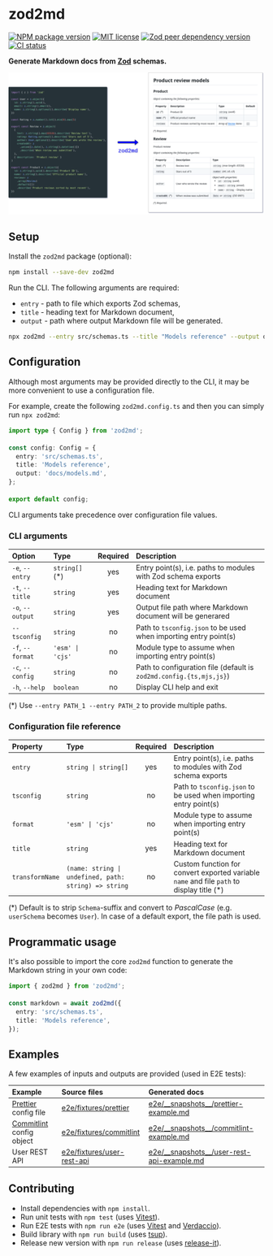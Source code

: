 # zod2md

[![NPM package version](https://img.shields.io/npm/v/zod2md)](https://www.npmjs.com/package/zod2md)
[![MIT license](https://img.shields.io/npm/l/zod2md)](https://opensource.org/license/mit/)
[![Zod peer dependency version](https://img.shields.io/npm/dependency-version/zod2md/peer/zod)](https://www.npmjs.com/package/zod)
[![CI status](https://img.shields.io/github/actions/workflow/status/matejchalk/zod2md/ci.yml)](https://github.com/matejchalk/zod2md/actions/workflows/ci.yml)

**Generate Markdown docs from [Zod](https://zod.dev/) schemas.**

![image](./images/zod2md.png)

## Setup

Install the `zod2md` package (optional):

```sh
npm install --save-dev zod2md
```

Run the CLI. The following arguments are required:

- `entry` - path to file which exports Zod schemas,
- `title` - heading text for Markdown document,
- `output` - path where output Markdown file will be generated.

```sh
npx zod2md --entry src/schemas.ts --title "Models reference" --output docs/models.md
```

## Configuration

Although most arguments may be provided directly to the CLI, it may be more convenient to use a configuration file.

For example, create the following `zod2md.config.ts` and then you can simply run `npx zod2md`:

```ts
import type { Config } from 'zod2md';

const config: Config = {
  entry: 'src/schemas.ts',
  title: 'Models reference',
  output: 'docs/models.md',
};

export default config;
```

CLI arguments take precedence over configuration file values.

### CLI arguments

| Option           | Type             | Required | Description                                                         |
| :--------------- | :--------------- | :------: | :------------------------------------------------------------------ |
| `-e`, `--entry`  | `string[]` (\*)  |   yes    | Entry point(s), i.e. paths to modules with Zod schema exports       |
| `-t`, `--title`  | `string`         |   yes    | Heading text for Markdown document                                  |
| `-o`, `--output` | `string`         |   yes    | Output file path where Markdown document will be generared          |
| `--tsconfig`     | `string`         |    no    | Path to `tsconfig.json` to be used when importing entry point(s)    |
| `-f`, `--format` | `'esm' \| 'cjs'` |    no    | Module type to assume when importing entry point(s)                 |
| `-c`, `--config` | `string`         |    no    | Path to configuration file (default is `zod2md.config.{ts,mjs,js}`) |
| `-h`, `--help`   | `boolean`        |    no    | Display CLI help and exit                                           |

(\*) Use `--entry PATH_1 --entry PATH_2` to provide multiple paths.

### Configuration file reference

| Property        | Type                                                  | Required | Description                                                                                |
| :-------------- | :---------------------------------------------------- | :------: | :----------------------------------------------------------------------------------------- |
| `entry`         | `string \| string[]`                                  |   yes    | Entry point(s), i.e. paths to modules with Zod schema exports                              |
| `tsconfig`      | `string`                                              |    no    | Path to `tsconfig.json` to be used when importing entry point(s)                           |
| `format`        | `'esm' \| 'cjs'`                                      |    no    | Module type to assume when importing entry point(s)                                        |
| `title`         | `string`                                              |   yes    | Heading text for Markdown document                                                         |
| `transformName` | `(name: string \| undefined, path: string) => string` |    no    | Custom function for convert exported variable `name` and file `path` to display title (\*) |

(\*) Default is to strip `Schema`-suffix and convert to _PascalCase_ (e.g. `userSchema` becomes `User`). In case of a default export, the file path is used.

## Programmatic usage

It's also possible to import the core `zod2md` function to generate the Markdown string in your own code:

```ts
import { zod2md } from 'zod2md';

const markdown = await zod2md({
  entry: 'src/schemas.ts',
  title: 'Models reference',
});
```

## Examples

A few examples of inputs and outputs are provided (used in E2E tests):

| Example                                                | Source files                                                | Generated docs                                                                                 |
| :----------------------------------------------------- | :---------------------------------------------------------- | :--------------------------------------------------------------------------------------------- |
| [Prettier](https://prettier.io/) config file           | [e2e/fixtures/prettier](./e2e/fixtures/prettier/)           | [e2e/\_\_snapshots\_\_/prettier-example.md](./e2e/__snapshots__/prettier-example.md)           |
| [Commitlint](https://commitlint.js.org/) config object | [e2e/fixtures/commitlint](./e2e/fixtures/commitlint/)       | [e2e/\_\_snapshots\_\_/commitlint-example.md](./e2e/__snapshots__/commitlint-example.md)       |
| User REST API                                          | [e2e/fixtures/user-rest-api](./e2e/fixtures/user-rest-api/) | [e2e/\_\_snapshots\_\_/user-rest-api-example.md](./e2e/__snapshots__/user-rest-api-example.md) |

## Contributing

- Install dependencies with `npm install`.
- Run unit tests with `npm test` (uses [Vitest](https://vitest.dev/)).
- Run E2E tests with `npm run e2e` (uses [Vitest](https://vitest.dev/) and [Verdaccio](https://verdaccio.org/)).
- Build library with `npm run build` (uses [tsup](https://tsup.egoist.dev/)).
- Release new version with `npm run release` (uses [release-it](https://github.com/release-it/release-it?tab=readme-ov-file)).
